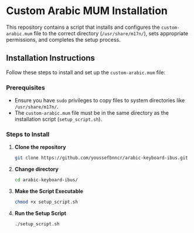 # Custom Arabic MUM Installation

This repository contains a script that installs and configures the `custom-arabic.mum` file to the correct directory (`/usr/share/m17n/`), sets appropriate permissions, and completes the setup process.

## Installation Instructions

Follow these steps to install and set up the `custom-arabic.mum` file:

### Prerequisites

- Ensure you have `sudo` privileges to copy files to system directories like `/usr/share/m17n/`.
- The `custom-arabic.mum` file must be in the same directory as the installation script (`setup_script.sh`).

### Steps to Install

1. **Clone the repository**
   ```bash
   git clone https://github.com/youssefbnncr/arabic-keyboard-ibus.git

2. **Change directory**
   ```bash
   cd arabic-keyboard-ibus/

3. **Make the Script Executable**
   ```bash
   chmod +x setup_script.sh

4. **Run the Setup Script**
   ```bash
   ./setup_script.sh
